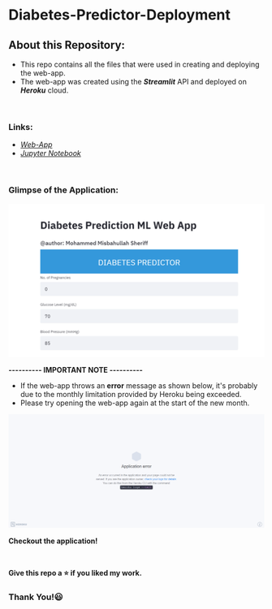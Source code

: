 # Diabetes-Predictor-Deployment

## About this Repository:
* This repo contains all the files that were used in creating and deploying the web-app.
* The web-app was created using the _**Streamlit**_ API and deployed on _**Heroku**_ cloud.

<br />

### Links:
* [*Web-App*](https://ml-diabetes-predictor.herokuapp.com)
* [*Jupyter Notebook*](https://github.com/MisbahullahSheriff/ML-Projects/tree/master/Diabetes-Predictor)

<br />

### Glimpse of the Application:
<img src="readme_resources/img1.png">

<br />

**---------- IMPORTANT NOTE ----------**
* If the web-app throws an **error** message as shown below, it's probably due to the monthly limitation provided by Heroku being exceeded.
* Please try opening the web-app again at the start of the new month.
<img src="readme_resources/heroku-app-error.png">

<br />

**Checkout the application!** 

<br />

**Give this repo a :star: if you liked my work.**

### Thank You!:smiley:
